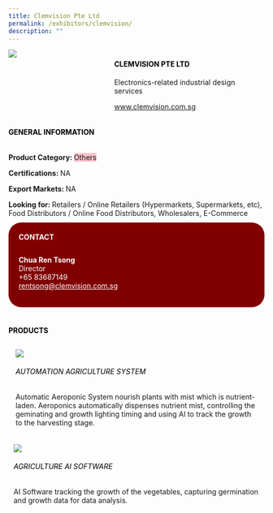 ```yaml
---
title: Clemvision Pte Ltd
permalink: /exhibitors/clemvision/
description: ""
---
```

<head>
	<div class="flex-paragraph">
		<!--hi there! this is a comment and will provide you with instructional guides-->
		<!--insert booth number here!-->
		<p style="text-transform: uppercase"></p></div>
			<div class="flex-container" style="display: flex; flex-wrap: wrap;">
				<!--insert DOWNLOAD link of company logo between the " marks!-->
			<div class="card sgds" style="flex: 1 1 40%; display: block;"><img src="https://drive.google.com/uc?id=12T5Vs1diAYGc1VUZ61h9tBiEqn3T-2tv&export=download"></div>
	<div class="card-sgds" style="flex: 1 1 58%; display: block; margin-left: 3px">
		<h4 style="text-transform: uppercase; color: black;"><!--insert the exhibitor's name between the <b> tags here--><b>Clemvision Pte Ltd</b></h4><!--insert the exhibitor's description between the <p> tags here-->
		<p>Electronics-related industrial design services</p>
		<!--insert the exhibitor's website link, making sure there is "https:// www." present please. make sure the entire https link goes in between the " marks-->
		<p><a href="https://www.clemvision.com.sg" target="_blank"><!--insert the www website link here (no need for https)-->www.clemvision.com.sg</a></p>
	</div>
</div>
</head>

<body>
	<h4 style="text-transform: uppercase; color: black;"><b>General Information</b></h4>
		<div class="flex-container" style="display: flex; flex-wrap: wrap;">
			<div class="card sgds" style="flex: 1 1 65%; display: block; align-self: stretch">
			<div class="flex-paragraph">
			<p><b>Product Category: </b><span style=" background-color: pink; border-radius: 10 px;"><!--insert the exhibitor's pdt cat between the <p> tags here-->Others</span></p> 
				<p><b>Certifications: </b><!--insert all the exhibitor's certifications between the </b> and </p> here--> NA</p>
			<p><b>Export Markets: </b><!--insert all the exhibitor's export markets between the </b> and </p> here-->NA</p>
			<p style="margin-bottom: 10px;"><b>Looking for: </b><!--insert all the exhibitor's potential business partners between the </b> and </p> here-->Retailers / Online Retailers (Hypermarkets, Supermarkets, etc), Food Distributors / Online Food Distributors, Wholesalers, E-Commerce</p>
			</div>
		</div>
		<div class="card sgds" style="flex: 1 1 35%; padding: 10px; display: block; background-color: maroon; border-radius: 25px; align-self: center;">
		<h4 style="color: white; margin-top: 10px; margin-left: 10px;">CONTACT</h4>
		<div class="flex-paragraph">
			<!--replace with exhibitor's: -->
			<p style="padding: 10px; color: white;"><b><!-- POC name-->Chua Ren Tsong</b><br><!-- designation-->Director<br><!--contact number-->+65 83687149<br><!-- for linking purposes, insert their email after "mailto:"...--><a href="mailto:rentsong@clemvision.com.sg" style="color: white;"><!--...and also include the display email before </a> here-->rentsong@clemvision.com.sg</a></p>
		</div>
			</div>
		</div>
	<br>
		<h4 style="text-transform: uppercase; color: black;"><b>products</b></h4>
<div style="display: flex; flex-wrap: wrap;">
  <div class="card sgds" style="flex: 1 1 47%; margin: 10px; display: block;"><!--insert the exhibitor's DOWNLOAD image for product between the " marks here-->
	<div class="flex-image" style="display: block;"><img src="https://drive.google.com/uc?id=1ukVurnG-Zzy2IuJzsGt6fe4a6plejT0I&export=download"></div>
	<div class="flex-paragraph">
		<h6 style="text-transform: uppercase; color: black;"><!--insert product name before </h6> and product description after <p>-->Automation Agriculture System</h6>
		<p>Automatic Aeroponic System nourish plants with mist which is nutrient-laden. Aeroponics automatically dispenses nutrient mist, controlling the geminating and growth lighting timing and using AI to track the growth to the harvesting stage.



</p></div>
	</div>
		<div class="card sgds" style="flex: 1 1 47%; margin: 10px; display: block;">
		<div class="flex-image" style="display: block;"><img src="https://drive.google.com/uc?id=1rOtaGbvj_KrkD2PY62U7xwlZRXGEhJFF&export=download"></div>
	<div class="flex-paragraph">
		<h6 style="text-transform: uppercase; color: black;">  
Agriculture AI Software</h6>
		<p>AI Software tracking the growth of the vegetables, capturing germination and growth data for data analysis.


</p></div>
	</div>
	</div>
</body>